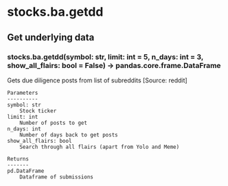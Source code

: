 # stocks.ba.getdd

## Get underlying data 
### stocks.ba.getdd(symbol: str, limit: int = 5, n_days: int = 3, show_all_flairs: bool = False) -> pandas.core.frame.DataFrame

Gets due diligence posts from list of subreddits [Source: reddit]

    Parameters
    ----------
    symbol: str
        Stock ticker
    limit: int
        Number of posts to get
    n_days: int
        Number of days back to get posts
    show_all_flairs: bool
        Search through all flairs (apart from Yolo and Meme)

    Returns
    -------
    pd.DataFrame
        Dataframe of submissions
